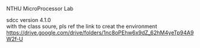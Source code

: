 NTHU MicroProcessor Lab

sdcc version 4.1.0 <br>
with the class soure, pls ref the link to creat the environment<br>
https://drive.google.com/drive/folders/1nc8oPEhw6x9dZ_62hM4yeTp94A9W2f-U
